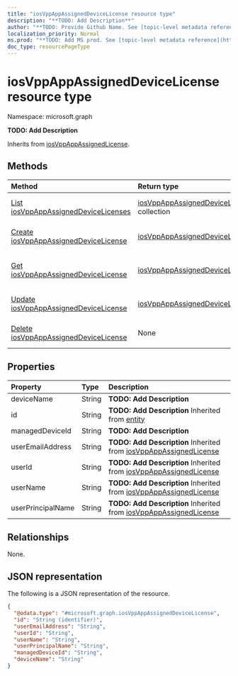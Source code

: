 ```yaml
---
title: "iosVppAppAssignedDeviceLicense resource type"
description: "**TODO: Add Description**"
author: "**TODO: Provide Github Name. See [topic-level metadata reference](https://msgo.azurewebsites.net/add/document/guidelines/metadata.html#topic-level-metadata)**"
localization_priority: Normal
ms.prod: "**TODO: Add MS prod. See [topic-level metadata reference](https://msgo.azurewebsites.net/add/document/guidelines/metadata.html#topic-level-metadata)**"
doc_type: resourcePageType
---
```


# iosVppAppAssignedDeviceLicense resource type

Namespace: microsoft.graph

**TODO: Add Description**


Inherits from [iosVppAppAssignedLicense](../resources/iosvppappassignedlicense.md).

## Methods
|Method|Return type|Description|
|:---|:---|:---|
|[List iosVppAppAssignedDeviceLicenses](../api/iosvppappassigneddevicelicense-list.md)|[iosVppAppAssignedDeviceLicense](../resources/iosvppappassigneddevicelicense.md) collection|Get a list of the [iosVppAppAssignedDeviceLicense](../resources/iosvppappassigneddevicelicense.md) objects and their properties.|
|[Create iosVppAppAssignedDeviceLicense](../api/iosvppappassigneddevicelicense-create.md)|[iosVppAppAssignedDeviceLicense](../resources/iosvppappassigneddevicelicense.md)|Create a new [iosVppAppAssignedDeviceLicense](../resources/iosvppappassigneddevicelicense.md) object.|
|[Get iosVppAppAssignedDeviceLicense](../api/iosvppappassigneddevicelicense-get.md)|[iosVppAppAssignedDeviceLicense](../resources/iosvppappassigneddevicelicense.md)|Read the properties and relationships of an [iosVppAppAssignedDeviceLicense](../resources/iosvppappassigneddevicelicense.md) object.|
|[Update iosVppAppAssignedDeviceLicense](../api/iosvppappassigneddevicelicense-update.md)|[iosVppAppAssignedDeviceLicense](../resources/iosvppappassigneddevicelicense.md)|Update the properties of an [iosVppAppAssignedDeviceLicense](../resources/iosvppappassigneddevicelicense.md) object.|
|[Delete iosVppAppAssignedDeviceLicense](../api/iosvppappassigneddevicelicense-delete.md)|None|Deletes an [iosVppAppAssignedDeviceLicense](../resources/iosvppappassigneddevicelicense.md) object.|

## Properties
|Property|Type|Description|
|:---|:---|:---|
|deviceName|String|**TODO: Add Description**|
|id|String|**TODO: Add Description** Inherited from [entity](../resources/entity.md)|
|managedDeviceId|String|**TODO: Add Description**|
|userEmailAddress|String|**TODO: Add Description** Inherited from [iosVppAppAssignedLicense](../resources/intune-iosvppappassignedlicense.md)|
|userId|String|**TODO: Add Description** Inherited from [iosVppAppAssignedLicense](../resources/intune-iosvppappassignedlicense.md)|
|userName|String|**TODO: Add Description** Inherited from [iosVppAppAssignedLicense](../resources/intune-iosvppappassignedlicense.md)|
|userPrincipalName|String|**TODO: Add Description** Inherited from [iosVppAppAssignedLicense](../resources/intune-iosvppappassignedlicense.md)|

## Relationships
None.

## JSON representation
The following is a JSON representation of the resource.
<!-- {
  "blockType": "resource",
  "keyProperty": "id",
  "@odata.type": "microsoft.graph.iosVppAppAssignedDeviceLicense",
  "baseType": "microsoft.graph.iosVppAppAssignedLicense",
  "openType": false
}
-->
``` json
{
  "@odata.type": "#microsoft.graph.iosVppAppAssignedDeviceLicense",
  "id": "String (identifier)",
  "userEmailAddress": "String",
  "userId": "String",
  "userName": "String",
  "userPrincipalName": "String",
  "managedDeviceId": "String",
  "deviceName": "String"
}
```

